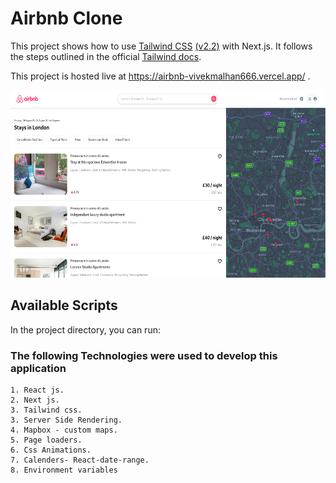 # Airbnb Clone

This project shows how to use [Tailwind CSS](https://tailwindcss.com/) [(v2.2)](https://blog.tailwindcss.com/tailwindcss-2-2) with Next.js. It follows the steps outlined in the official [Tailwind docs](https://tailwindcss.com/docs/guides/nextjs).

This project is hosted live at https://airbnb-vivekmalhan666.vercel.app/ .

<img style="height:300px" alt="Nirbnb clone" src="public/airbnb.png">

## Available Scripts

In the project directory, you can run:

### The following Technologies were used to develop this application

    1. React js.
    2. Next js.
    3. Tailwind css.
    3. Server Side Rendering.
    4. Mapbox - custom maps.
    5. Page loaders.
    6. Css Animations.
    7. Calenders- React-date-range.
    8. Environment variables
